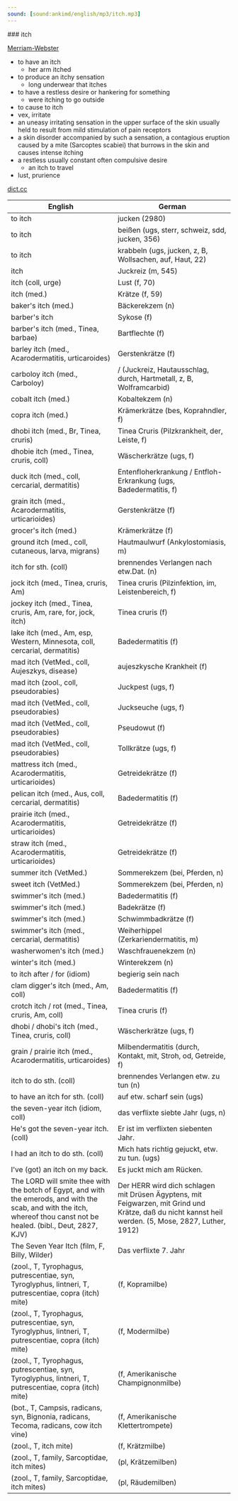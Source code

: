 ```yaml
---
sound: [sound:ankimd/english/mp3/itch.mp3]
---
```


\### itch

[Merriam-Webster](https://www.merriam-webster.com/dictionary/itch)

- to have an itch
    - her arm itched
- to produce an itchy sensation
    - long underwear that itches
- to have a restless desire or hankering for something
    - were itching to go outside
- to cause to itch
- vex, irritate
- an uneasy irritating sensation in the upper surface of the skin usually held to result from mild stimulation of pain receptors
- a skin disorder accompanied by such a sensation, a contagious eruption caused by a mite (Sarcoptes scabiei) that burrows in the skin and causes intense itching
- a restless usually constant often compulsive desire
    - an itch to travel
- lust, prurience

[dict.cc](https://www.dict.cc/itch)

| English        | German       |
| -------------- | ------------ |
| to itch | jucken (2980) |
| to itch | beißen (ugs, sterr, schweiz, sdd, jucken, 356) |
| to itch | krabbeln (ugs, jucken, z, B, Wollsachen, auf, Haut, 22) |
| itch | Juckreiz (m, 545) |
| itch (coll, urge) | Lust (f, 70) |
| itch (med.) | Krätze (f, 59) |
| baker's itch (med.) | Bäckerekzem (n) |
| barber's itch | Sykose (f) |
| barber's itch (med., Tinea, barbae) | Bartflechte (f) |
| barley itch (med., Acarodermatitis, urticaroides) | Gerstenkrätze (f) |
| carboloy itch (med., Carboloy) | / (Juckreiz, Hautausschlag, durch, Hartmetall, z, B, Wolframcarbid) |
| cobalt itch (med.) | Kobaltekzem (n) |
| copra itch (med.) | Krämerkrätze (bes, Koprahndler, f) |
| dhobi itch (med., Br, Tinea, cruris) | Tinea Cruris (Pilzkrankheit, der, Leiste, f) |
| dhobie itch (med., Tinea, cruris, coll) | Wäscherkrätze (ugs, f) |
| duck itch (med., coll, cercarial, dermatitis) | Entenfloherkrankung / Entfloh-Erkrankung (ugs, Badedermatitis, f) |
| grain itch (med., Acarodermatitis, urticarioides) | Gerstenkrätze (f) |
| grocer's itch (med.) | Krämerkrätze (f) |
| ground itch (med., coll, cutaneous, larva, migrans) | Hautmaulwurf (Ankylostomiasis, m) |
| itch for sth. (coll) | brennendes Verlangen nach etw.Dat. (n) |
| jock itch (med., Tinea, cruris, Am) | Tinea cruris (Pilzinfektion, im, Leistenbereich, f) |
| jockey itch (med., Tinea, cruris, Am, rare, for, jock, itch) | Tinea cruris (f) |
| lake itch (med., Am, esp, Western, Minnesota, coll, cercarial, dermatitis) | Badedermatitis (f) |
| mad itch (VetMed., coll, Aujeszkys, disease) | aujeszkysche Krankheit (f) |
| mad itch (zool., coll, pseudorabies) | Juckpest (ugs, f) |
| mad itch (VetMed., coll, pseudorabies) | Juckseuche (ugs, f) |
| mad itch (VetMed., coll, pseudorabies) | Pseudowut (f) |
| mad itch (VetMed., coll, pseudorabies) | Tollkrätze (ugs, f) |
| mattress itch (med., Acarodermatitis, urticarioides) | Getreidekrätze (f) |
| pelican itch (med., Aus, coll, cercarial, dermatitis) | Badedermatitis (f) |
| prairie itch (med., Acarodermatitis, urticarioides) | Getreidekrätze (f) |
| straw itch (med., Acarodermatitis, urticarioides) | Getreidekrätze (f) |
| summer itch (VetMed.) | Sommerekzem (bei, Pferden, n) |
| sweet itch (VetMed.) | Sommerekzem (bei, Pferden, n) |
| swimmer's itch (med.) | Badedermatitis (f) |
| swimmer's itch (med.) | Badekrätze (f) |
| swimmer's itch (med.) | Schwimmbadkrätze (f) |
| swimmer's itch (med., cercarial, dermatitis) | Weiherhippel (Zerkariendermatitis, m) |
| washerwomen's itch (med.) | Waschfrauenekzem (n) |
| winter's itch (med.) | Winterekzem (n) |
| to itch after / for (idiom) | begierig sein nach |
| clam digger's itch (med., Am, coll) | Badedermatitis (f) |
| crotch itch / rot (med., Tinea, cruris, Am, coll) | Tinea cruris (f) |
| dhobi / dhobi's itch (med., Tinea, cruris, coll) | Wäscherkrätze (ugs, f) |
| grain / prairie itch (med., Acarodermatitis, urticaroides) | Milbendermatitis (durch, Kontakt, mit, Stroh, od, Getreide, f) |
| itch to do sth. (coll) | brennendes Verlangen etw. zu tun (n) |
| to have an itch for sth. (coll) | auf etw. scharf sein (ugs) |
| the seven-year itch (idiom, coll) | das verflixte siebte Jahr (ugs, n) |
| He's got the seven-year itch. (coll) | Er ist im verflixten siebenten Jahr. |
| I had an itch to do sth. (coll) | Mich hats richtig gejuckt, etw. zu tun. (ugs) |
| I've (got) an itch on my back. | Es juckt mich am Rücken. |
| The LORD will smite thee with the botch of Egypt, and with the emerods, and with the scab, and with the itch, whereof thou canst not be healed. (bibl., Deut, 2827, KJV) | Der HERR wird dich schlagen mit Drüsen Ägyptens, mit Feigwarzen, mit Grind und Krätze, daß du nicht kannst heil werden. (5, Mose, 2827, Luther, 1912) |
| The Seven Year Itch (film, F, Billy, Wilder) | Das verflixte 7. Jahr |
|  (zool., T, Tyrophagus, putrescentiae, syn, Tyroglyphus, lintneri, T, putrescentiae, copra (itch) mite) |  (f, Kopramilbe) |
|  (zool., T, Tyrophagus, putrescentiae, syn, Tyroglyphus, lintneri, T, putrescentiae, copra (itch) mite) |  (f, Modermilbe) |
|  (zool., T, Tyrophagus, putrescentiae, syn, Tyroglyphus, lintneri, T, putrescentiae, copra (itch) mite) |  (f, Amerikanische Champignonmilbe) |
|  (bot., T, Campsis, radicans, syn, Bignonia, radicans, Tecoma, radicans, cow itch vine) |  (f, Amerikanische Klettertrompete) |
|  (zool., T, itch mite) |  (f, Krätzmilbe) |
|  (zool., T, family, Sarcoptidae, itch mites) |  (pl, Krätzemilben) |
|  (zool., T, family, Sarcoptidae, itch mites) |  (pl, Räudemilben) |
